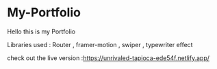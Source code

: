 # My-Portfolio

Hello this is my Portfolio

Libraries used : Router , framer-motion , swiper , typewriter effect

check out the live version :https://unrivaled-tapioca-ede54f.netlify.app/
